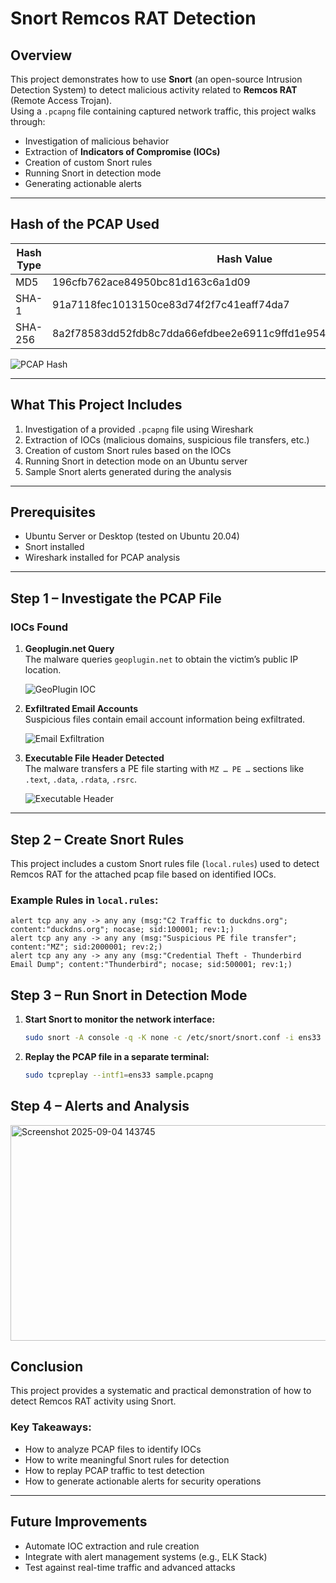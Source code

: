 # Snort Remcos RAT Detection

## Overview

This project demonstrates how to use **Snort** (an open-source Intrusion Detection System) to detect malicious activity related to **Remcos RAT** (Remote Access Trojan).  
Using a `.pcapng` file containing captured network traffic, this project walks through:
- Investigation of malicious behavior
- Extraction of **Indicators of Compromise (IOCs)**
- Creation of custom Snort rules
- Running Snort in detection mode
- Generating actionable alerts

---

## Hash of the PCAP Used

| Hash Type | Hash Value |
|-----------|------------|
| MD5       | 196cfb762ace84950bc81d163c6a1d09 |
| SHA-1     | 91a7118fec1013150ce83d74f2f7c41eaff74da7 |
| SHA-256   | 8a2f78583dd52fdb8c7dda66efdbee2e6911c9ffd1e9543ac514932d6d488bf6 |

![PCAP Hash](https://github.com/user-attachments/assets/2a8e5208-b702-46bc-b36d-6288782c0025)

---

## What This Project Includes

1. Investigation of a provided `.pcapng` file using Wireshark  
2. Extraction of IOCs (malicious domains, suspicious file transfers, etc.)  
3. Creation of custom Snort rules based on the IOCs  
4. Running Snort in detection mode on an Ubuntu server  
5. Sample Snort alerts generated during the analysis  

---

## Prerequisites

- Ubuntu Server or Desktop (tested on Ubuntu 20.04)  
- Snort installed  
- Wireshark installed for PCAP analysis   

---


## Step 1 – Investigate the PCAP File

### IOCs Found

1. **Geoplugin.net Query**  
   The malware queries `geoplugin.net` to obtain the victim’s public IP location.  

   ![GeoPlugin IOC](https://github.com/user-attachments/assets/a7b0c283-9e3a-4e8c-879e-a30002367606)

2. **Exfiltrated Email Accounts**  
   Suspicious files contain email account information being exfiltrated.  

   ![Email Exfiltration](https://github.com/user-attachments/assets/dd7d6638-d171-45c7-b825-f05185fe3f0c)

3. **Executable File Header Detected**  
   The malware transfers a PE file starting with `MZ … PE …` sections like `.text`, `.data`, `.rdata`, `.rsrc`.  

   ![Executable Header](https://github.com/user-attachments/assets/ba19ad25-c607-485f-9efe-97efd7249555)

---

## Step 2 – Create Snort Rules
This project includes a custom Snort rules file (`local.rules`) used to detect Remcos RAT for the attached pcap file based on identified IOCs.

### Example Rules in `local.rules`:

```snort
alert tcp any any -> any any (msg:"C2 Traffic to duckdns.org"; content:"duckdns.org"; nocase; sid:100001; rev:1;)
alert tcp any any -> any any (msg:"Suspicious PE file transfer"; content:"MZ"; sid:2000001; rev:2;)
alert tcp any any -> any any (msg:"Credential Theft - Thunderbird Email Dump"; content:"Thunderbird"; nocase; sid:500001; rev:1;)
```

## Step 3 – Run Snort in Detection Mode

1. **Start Snort to monitor the network interface:**

   ```bash
   sudo snort -A console -q -K none -c /etc/snort/snort.conf -i ens33
   ```
2. **Replay the PCAP file in a separate terminal:**
   
   ```bash
   sudo tcpreplay --intf1=ens33 sample.pcapng
   ```

## Step 4 – Alerts and Analysis

<img width="1656" height="345" alt="Screenshot 2025-09-04 143745" src="https://github.com/user-attachments/assets/c7364b6c-0d04-4ac6-b7ff-a3e7f9782cbe" />

## Conclusion

This project provides a systematic and practical demonstration of how to detect Remcos RAT activity using Snort.

### Key Takeaways:
- How to analyze PCAP files to identify IOCs  
- How to write meaningful Snort rules for detection  
- How to replay PCAP traffic to test detection  
- How to generate actionable alerts for security operations  

---

## Future Improvements

- Automate IOC extraction and rule creation  
- Integrate with alert management systems (e.g., ELK Stack)  
- Test against real-time traffic and advanced attacks  

